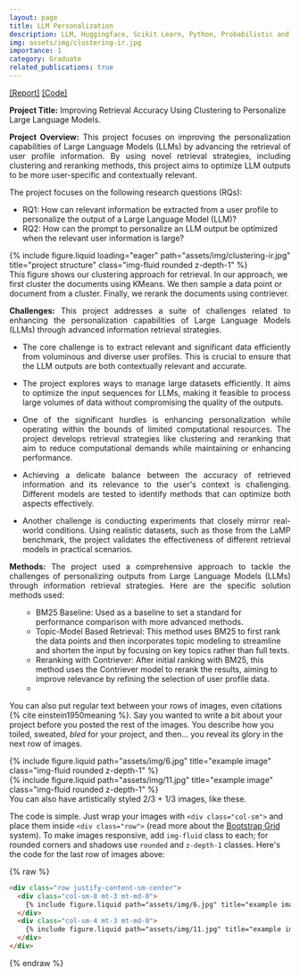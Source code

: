 ```yaml
---
layout: page
title: LLM Personalization
description: LLM, Huggingface, Scikit Learn, Python, Probabilistic and Neural Retrievers.
img: assets/img/clustering-ir.jpg
importance: 1
category: Graduate
related_publications: true
---
```


<a href="https://amit010.github.io/assets/pdf/LLM_Personalization.pdf">[Report]</a> <a href='https://github.com/amit-sarker/LLM_Personalization'>[Code]</a>

<strong>Project Title:</strong> Improving Retrieval Accuracy Using Clustering to Personalize Large Language Models.

<p style="text-align:justify">
<strong>Project Overview:</strong> This project focuses on improving the personalization capabilities of Large Language Models (LLMs) by advancing the retrieval of user profile information. By using novel retrieval strategies, including clustering and reranking methods, this project aims to optimize LLM outputs to be more user-specific and contextually relevant.
</p>
The project focuses on the following research questions (RQs):
<ul>
    <li> RQ1: How can relevant information be extracted from a user profile to personalize the output of a Large Language Model (LLM)? </li>
    <li> RQ2: How can the prompt to personalize an LLM output be optimized when the relevant user information is large? </li>
</ul>

<div class="row">
    <div class="col-sm mt-3 mt-md-0">
        {% include figure.liquid loading="eager" path="assets/img/clustering-ir.jpg" title="project structure" class="img-fluid rounded z-depth-1" %}
    </div>
</div>
<div class="caption">
    This figure shows our clustering approach for retrieval. In our approach, we first cluster the documents using KMeans. We then sample a data point or document from a cluster. Finally, we rerank the documents using contriever.
</div>


<p style="text-align:justify"><strong>Challenges:</strong> This project addresses a suite of challenges related to enhancing the personalization capabilities of Large Language Models (LLMs) through advanced information retrieval strategies.</p>
<ul>
    <li> <p style="text-align:justify">The core challenge is to extract relevant and significant data efficiently from voluminous and diverse user profiles. This is crucial to ensure that the LLM outputs are both contextually relevant and accurate.</p> </li>
    <li> <p style="text-align:justify">The project explores ways to manage large datasets efficiently. It aims to optimize the input sequences for LLMs, making it feasible to process large volumes of data without compromising the quality of the outputs.</p> </li>
    <li> <p style="text-align:justify">One of the significant hurdles is enhancing personalization while operating within the bounds of limited computational resources. The project develops retrieval strategies like clustering and reranking that aim to reduce computational demands while maintaining or enhancing performance.</p> </li>
    <li> <p style="text-align:justify">Achieving a delicate balance between the accuracy of retrieved information and its relevance to the user's context is challenging. Different models are tested to identify methods that can optimize both aspects effectively.</p> </li>
    <li> <p style="text-align:justify">Another challenge is conducting experiments that closely mirror real-world conditions. Using realistic datasets, such as those from the LaMP benchmark, the project validates the effectiveness of different retrieval models in practical scenarios.</p> </li>
</ul>

<p style="text-align:justify"><strong>Methods:</strong> The project used a comprehensive approach to tackle the challenges of personalizing outputs from Large Language Models (LLMs) through information retrieval strategies. Here are the specific solution methods used:</p>
<ol>
    <ul>
        <li> BM25 Baseline: Used as a baseline to set a standard for performance comparison with more advanced methods. </li>
        <li> Topic-Model Based Retrieval: This method uses BM25 to first rank the data points and then incorporates topic modeling to streamline and shorten the input by focusing on key topics rather than full texts. </li>
        <li> Reranking with Contriever: After initial ranking with BM25, this method uses the Contriever model to rerank the results, aiming to improve relevance by refining the selection of user profile data. </li>
        <li> </li>
    </ul>
</ol>



You can also put regular text between your rows of images, even citations {% cite einstein1950meaning %}.
Say you wanted to write a bit about your project before you posted the rest of the images.
You describe how you toiled, sweated, _bled_ for your project, and then... you reveal its glory in the next row of images.

<div class="row justify-content-sm-center">
    <div class="col-sm-8 mt-3 mt-md-0">
        {% include figure.liquid path="assets/img/6.jpg" title="example image" class="img-fluid rounded z-depth-1" %}
    </div>
    <div class="col-sm-4 mt-3 mt-md-0">
        {% include figure.liquid path="assets/img/11.jpg" title="example image" class="img-fluid rounded z-depth-1" %}
    </div>
</div>
<div class="caption">
    You can also have artistically styled 2/3 + 1/3 images, like these.
</div>

The code is simple.
Just wrap your images with `<div class="col-sm">` and place them inside `<div class="row">` (read more about the <a href="https://getbootstrap.com/docs/4.4/layout/grid/">Bootstrap Grid</a> system).
To make images responsive, add `img-fluid` class to each; for rounded corners and shadows use `rounded` and `z-depth-1` classes.
Here's the code for the last row of images above:

{% raw %}

```html
<div class="row justify-content-sm-center">
  <div class="col-sm-8 mt-3 mt-md-0">
    {% include figure.liquid path="assets/img/6.jpg" title="example image" class="img-fluid rounded z-depth-1" %}
  </div>
  <div class="col-sm-4 mt-3 mt-md-0">
    {% include figure.liquid path="assets/img/11.jpg" title="example image" class="img-fluid rounded z-depth-1" %}
  </div>
</div>
```

{% endraw %}
